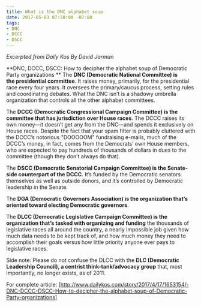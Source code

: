 ```yaml
---
title: What is the DNC alphabet soup
date: 2017-05-03 07:50:00 -07:00
tags:
- DNC
- DCCC
- DSCC
---
```


*Excerpted from Daily Kos By David Jarman*  

**DNC, DCCC, DSCC: How to decipher the alphabet soup of Democratic Party organizations 
**
The **DNC (Democratic National Committee) is the presidential committee**. It raises money, primarily, for the presidential race every four years. It oversees the primary/caucus process, setting rules and coordinating debates.  What the DNC isn’t is a shadowy umbrella organization that controls all the other alphabet committees. 

The **DCCC (Democratic Congressional Campaign Committee) is the committee that has jurisdiction over House races**. The DCCC raises its own money—it doesn’t get any from the DNC—and spends it exclusively on House races. Despite the fact that your spam filter is probably cluttered with the DCCC’s notorious "DOOOOOM" fundraising e-mails, much of the DCCC’s money, in fact, comes from the Democrats’ own House members, who are expected to pay hundreds of thousands of dollars in dues to the committee (though they don’t always do that). 

The **DSCC (Democratic Senatorial Campaign Committee) is the Senate-side counterpart of the DCCC**. It’s funded by the Democratic senators themselves as well as outside donors, and it’s controlled by Democratic leadership in the Senate. 

The **DGA (Democratic Governors Association) is the organization that’s oriented toward electing Democratic governors**.  

The **DLCC (Democratic Legislative Campaign Committee) is the organization that’s tasked with organizing and funding** the thousands of legislative races all around the country, a nearly impossible job given how much data needs to be kept track of, and how much money they need to accomplish their goals versus how little priority anyone ever pays to legislative races. 	

Side note: Please do not confuse the DLCC with the **DLC (Democratic Leadership Council), a centrist think-tank/advocacy group** that, most importantly, no longer exists, as of 2011. 

For complete article:
[http://www.dailykos.com/story/2017/4/17/1653154/-DNC-DCCC-DSCC-How-to-decipher-the-alphabet-soup-of-Democratic-Party-organizations]


